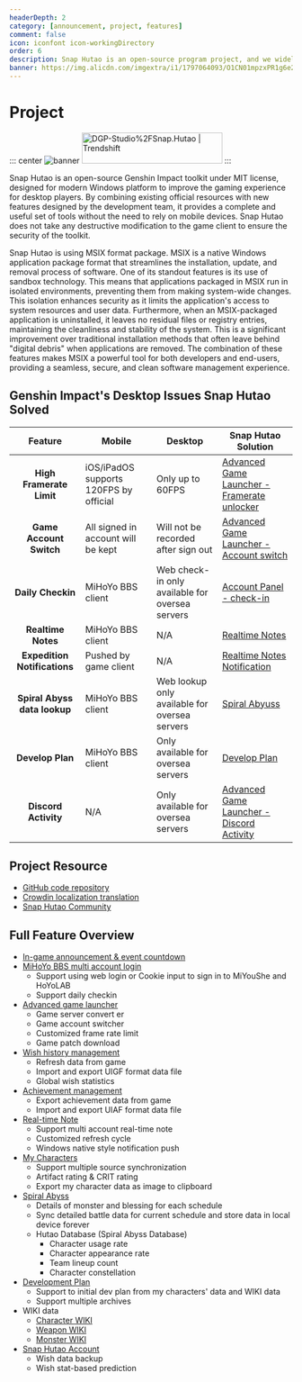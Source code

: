 ```yaml
---
headerDepth: 2
category: [announcement, project, features]
comment: false
icon: iconfont icon-workingDirectory
order: 6
description: Snap Hutao is an open-source program project, and we widely accept collaborations from the community to keep the project dynamic.
banner: https://img.alicdn.com/imgextra/i1/1797064093/O1CN01mpzxPR1g6e22IjFMh_!!1797064093.png
---
```


# Project

::: center
![banner](https://img.alicdn.com/imgextra/i1/1797064093/O1CN01ogJFxz1g6e0yCZjs0_!!1797064093.png_.webp)
<a href="https://trendshift.io/repositories/2009" target="_blank"><img src="https://trendshift.io/api/badge/repositories/2009" alt="DGP-Studio%2FSnap.Hutao | Trendshift" style="width: 250px; height: 55px;" width="250" height="55"/></a>
:::

Snap Hutao is an open-source Genshin Impact toolkit under MIT license, designed for modern Windows platform to improve
the gaming experience for desktop players. By combining existing official resources with new features designed by the
development team, it provides a complete and useful set of tools without the need to rely on mobile devices. Snap Hutao
does not take any destructive modification to the game client to ensure the security of the toolkit.

Snap Hutao is using MSIX format package. MSIX is a native Windows application package format that streamlines the installation, update, and removal process of software. One of its standout features is its use of sandbox technology. This means that applications packaged in MSIX run in isolated environments, preventing them from making system-wide changes. This isolation enhances security as it limits the application's access to system resources and user data. Furthermore, when an MSIX-packaged application is uninstalled, it leaves no residual files or registry entries, maintaining the cleanliness and stability of the system. This is a significant improvement over traditional installation methods that often leave behind "digital debris" when applications are removed. The combination of these features makes MSIX a powerful tool for both developers and end-users, providing a seamless, secure, and clean software management experience.

## Genshin Impact's Desktop Issues Snap Hutao Solved

|           Feature            | Mobile                                 | Desktop                                         | Snap Hutao Solution                                                      |
| :--------------------------: | -------------------------------------- | ----------------------------------------------- | ------------------------------------------------------------------------ |
|   **High Framerate Limit**   | iOS/iPadOS supports 120FPS by official | Only up to 60FPS                                | [Advanced Game Launcher - Framerate unlocker](features/game-launcher.md) |
|   **Game Account Switch**    | All signed in account will be kept     | Will not be recorded after sign out             | [Advanced Game Launcher - Account switch](features/game-launcher.md)     |
|      **Daily Checkin**       | MiHoYo BBS client                      | Web check-in only available for oversea servers | [Account Panel - check-in](features/mhy-account-switch.md)               |
|      **Realtime Notes**      | MiHoYo BBS client                      | N/A                                             | [Realtime Notes](features/real-time-notes.md)                            |
| **Expedition Notifications** | Pushed by game client                  | N/A                                             | [Realtime Notes Notification](features/real-time-notes.md)               |
| **Spiral Abyss data lookup** | MiHoYo BBS client                      | Web lookup only available for oversea servers   | [Spiral Abyuss](features/hutao-API.md)                                   |
|       **Develop Plan**       | MiHoYo BBS client                      | Only available for oversea servers              | [Develop Plan](features/develop-plan.md)                                 |
|     **Discord Activity**     | N/A                                    | Only available for oversea servers              | [Advanced Game Launcher - Discord Activity](features/game-launcher.md)   |

## Project Resource

- [GitHub code repository](https://github.com/DGP-Studio/Snap.Hutao)
- [Crowdin localization translation](https://translate.hut.ao/)
- [Snap Hutao Community](community.md)

## Full Feature Overview

- [In-game announcement & event countdown](features/dashboard.md)
- [MiHoYo BBS multi account login](features/mhy-account-switch.md)
  - Support using web login or Cookie input to sign in to MiYouShe and HoYoLAB
  - Support daily checkin
- [Advanced game launcher](features/game-launcher.md)
  - Game server convert er
  - Game account switcher
  - Customized frame rate limit
  - Game patch download
- [Wish history management](features/wish-export.md)
  - Refresh data from game
  - Import and export UIGF format data file
  - Global wish statistics
- [Achievement management](features/achievements.md)
  - Export achievement data from game
  - Import and export UIAF format data file
- [Real-time Note](features/real-time-notes.md)
  - Support multi account real-time note
  - Customized refresh cycle
  - Windows native style notification push
- [My Characters](features/character-data.md)
  - Support multiple source synchronization
  - Artifact rating & CRIT rating
  - Export my character data as image to clipboard
- [Spiral Abyss](features/hutao-API.md)
  - Details of monster and blessing for each schedule
  - Sync detailed battle data for current schedule and store data in local device forever
  - Hutao Database (Spiral Abyss Database)
    - Character usage rate
    - Character appearance rate
    - Team lineup count
    - Character constellation
- [Development Plan](features/develop-plan.md)
  - Support to initial dev plan from my characters' data and WIKI data
  - Support multiple archives
- WIKI data
  - [Character WIKI](features/character-wiki.md)
  - [Weapon WIKI](features/weapon-wiki.md)
  - [Monster WIKI](features/monster-wiki.md)
- [Snap Hutao Account](features/hutao-settings.md#snap-hutao-account)
  - Wish data backup
  - Wish stat-based prediction
